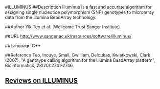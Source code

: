 #ILLUMINUS
##Description
Illuminus is a fast and accurate algorithm for assigning single nucleotide polymorphism (SNP) genotypes to microarray data from the Illumina BeadArray technology.

##Author
Yik Teo et al. (Wellcome Trust Sanger Institute)

##URL
http://www.sanger.ac.uk/resources/software/illuminus/

##Language
C++

##Reference
Teo, Inouye, Small, Gwilliam, Deloukas, Kwiatkowski, Clark (2007), "A genotype calling algorithm for the Illumina BeadArray platform", Bioinformatics, 23(20):2741-2746.


## [Reviews on ILLUMINUS](https://github.com/gaow/genetic-analysis-software/issues/245)
